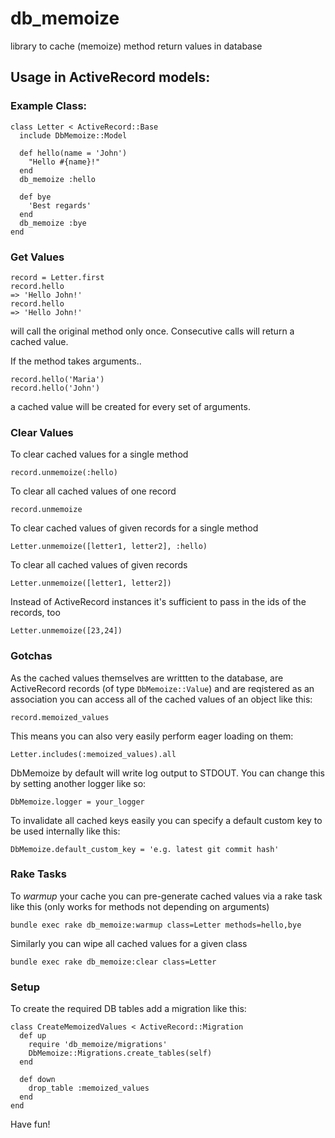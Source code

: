 # db_memoize
library to cache (memoize) method return values in database

## Usage in ActiveRecord models:

### Example Class:

```
class Letter < ActiveRecord::Base
  include DbMemoize::Model

  def hello(name = 'John')
    "Hello #{name}!"
  end
  db_memoize :hello

  def bye
   	'Best regards'
  end
  db_memoize :bye
end
```

### Get Values

```
record = Letter.first
record.hello
=> 'Hello John!'
record.hello
=> 'Hello John!'
```

will call the original method only once. Consecutive calls will return a cached value.

If the method takes arguments..

```
record.hello('Maria')
record.hello('John')
```

a cached value will be created for every set of arguments.

### Clear Values

To clear cached values for a single method

```
record.unmemoize(:hello)
```

To clear all cached values of one record

```
record.unmemoize
```

To clear cached values of given records for a single method

```
Letter.unmemoize([letter1, letter2], :hello)
```

To clear all cached values of given records

```
Letter.unmemoize([letter1, letter2])
```

Instead of ActiveRecord instances it's sufficient to pass in the ids of the records, too

```
Letter.unmemoize([23,24])
```

### Gotchas

As the cached values themselves are writtten to the database, are ActiveRecord records (of type `DbMemoize::Value`) and are reqistered as an association you can access all of the cached values of an object like this:

```
record.memoized_values
```

This means you can also very easily perform eager loading on them:

```
Letter.includes(:memoized_values).all
```

DbMemoize by default will write log output to STDOUT. You can change this by setting another logger like so:

```
DbMemoize.logger = your_logger
```

To invalidate all cached keys easily you can specify a default custom key to be used internally like this:

```
DbMemoize.default_custom_key = 'e.g. latest git commit hash'
```

### Rake Tasks

To _warmup_ your cache you can pre-generate cached values via a rake task like this (only works for methods not depending on arguments)

```
bundle exec rake db_memoize:warmup class=Letter methods=hello,bye
```

Similarly you can wipe all cached values for a given class

```
bundle exec rake db_memoize:clear class=Letter
```

### Setup

To create the required DB tables add a migration like this:

```
class CreateMemoizedValues < ActiveRecord::Migration
  def up
    require 'db_memoize/migrations'
    DbMemoize::Migrations.create_tables(self)
  end

  def down
    drop_table :memoized_values
  end
end
```


Have fun!



